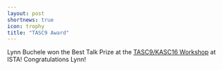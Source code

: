```yaml
---
layout: post
shortnews: true
icon: trophy
title: "TASC9 Award"
---
```


Lynn Buchele won the Best Talk Prize at the <a href="https://tasc9-kasc16.pages.ist.ac.at/">TASC9/KASC16 Workshop</a> at ISTA! Congratulations Lynn!
